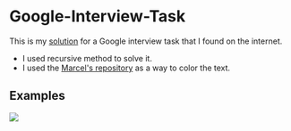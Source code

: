 # Google-Interview-Task
This is my <a href="https://github.com/DenisMatsenko/Google-Interview-Task/blob/master/src/main/kotlin/Main.kt">solution</a> 
for a Google interview task that I found on the internet.
- I used recursive method to solve it.
- I used the <a href="https://github.com/marcelmatula/colored-console" target="_blank">Marcel's repository</a> as a way to color the text.

## Examples
<img src="https://cdn.discordapp.com/attachments/967125309184950343/1082604183837999114/image.png">
